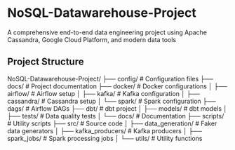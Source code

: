 # NoSQL-Datawarehouse-Project
A comprehensive end-to-end data engineering project using Apache Cassandra, Google Cloud Platform, and modern data tools


## Project Structure
NoSQL-Datawarehouse-Project/
├── config/                   # Configuration files
├── docs/                     # Project documentation
├── docker/                   # Docker configurations
│   ├── airflow/              # Airflow setup
│   ├── kafka/                # Kafka configuration
│   ├── cassandra/            # Cassandra setup
│   └── spark/                # Spark configuration
├── dags/                     # Airflow DAGs
├── dbt/                      # dbt project
│   ├── models/               # dbt models
│   ├── tests/                # Data quality tests
│   └── docs/                 # Documentation
├── scripts/                  # Utility scripts
├── src/                      # Source code
│   ├── data_generation/      # Faker data generators
│   ├── kafka_producers/      # Kafka producers
│   ├── spark_jobs/           # Spark processing jobs
│   └── utils/                # Utility functions
